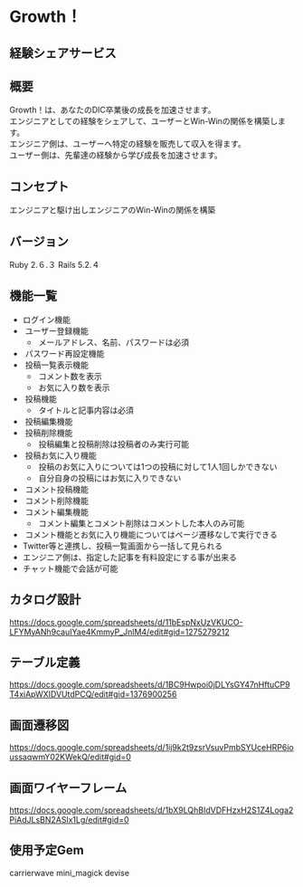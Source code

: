 # Growth！

## 経験シェアサービス

## 概要
Growth！は、あなたのDIC卒業後の成長を加速させます。							
エンジニアとしての経験をシェアして、ユーザーとWin-Winの関係を構築します。							
エンジニア側は、ユーザーへ特定の経験を販売して収入を得ます。							
ユーザー側は、先輩達の経験から学び成長を加速させます。							

## コンセプト

エンジニアと駆け出しエンジニアのWin-Winの関係を構築

## バージョン

Ruby 2.６.３ Rails 5.2.４

## 機能一覧

* ログイン機能
*  ユーザー登録機能
    *  メールアドレス、名前、パスワードは必須
*  パスワード再設定機能
*  投稿一覧表示機能
    *  コメント数を表示
    *  お気に入り数を表示
*  投稿機能
    *  タイトルと記事内容は必須
*  投稿編集機能
*  投稿削除機能
    *  投稿編集と投稿削除は投稿者のみ実行可能
*  投稿お気に入り機能
    *  投稿のお気に入りについては1つの投稿に対して1人1回しかできない
    *  自分自身の投稿にはお気に入りできない
*  コメント投稿機能
*  コメント削除機能
*  コメント編集機能
    *  コメント編集とコメント削除はコメントした本人のみ可能
*  コメント機能とお気に入り機能についてはページ遷移なしで実行できる
* Twitter等と連携し、投稿一覧画面から一括して見られる
* エンジニア側は、指定した記事を有料設定にする事が出来る
* チャット機能で会話が可能
　
## カタログ設計
https://docs.google.com/spreadsheets/d/11bEspNxUzVKUCO-LFYMyANh9cauIYae4KmmyP_JnlM4/edit#gid=1275279212

## テーブル定義
https://docs.google.com/spreadsheets/d/1BC9Hwpoi0jDLYsGY47nHftuCP9T4xiApWXIDVUtdPCQ/edit#gid=1376900256

## 画面遷移図
https://docs.google.com/spreadsheets/d/1ij9k2t9zsrVsuvPmbSYUceHRP6ioussaqwmY02KWekQ/edit#gid=0

## 画面ワイヤーフレーム
https://docs.google.com/spreadsheets/d/1bX9LQhBIdVDFHzxH2S1Z4Loga2PiAdJLsBN2ASlx1Lg/edit#gid=0

## 使用予定Gem
carrierwave
mini_magick
devise 
